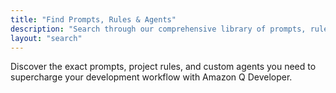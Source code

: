 ```yaml
---
title: "Find Prompts, Rules & Agents"
description: "Search through our comprehensive library of prompts, rules, and agents for Amazon Q Developer"
layout: "search"
---
```


Discover the exact prompts, project rules, and custom agents you need to supercharge your development workflow with Amazon Q Developer.
